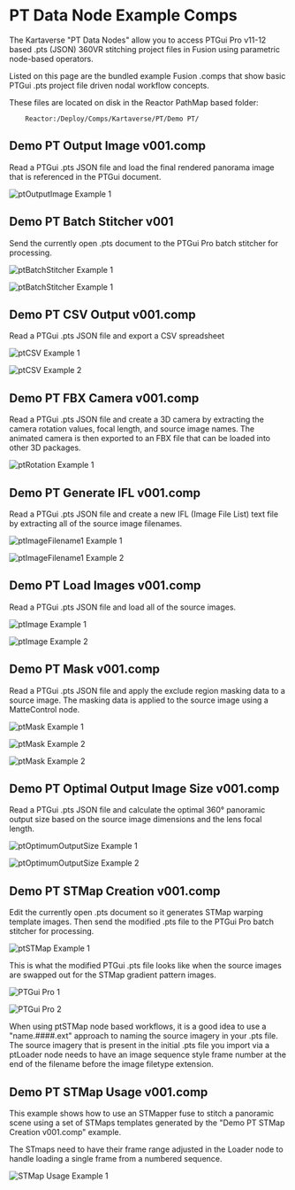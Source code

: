 # PT Data Node Example Comps

The Kartaverse "PT Data Nodes" allow you to access PTGui Pro v11-12 based .pts (JSON) 360VR stitching project files in Fusion using parametric node-based operators.

Listed on this page are the bundled example Fusion .comps that show basic PTGui .pts project file driven nodal workflow concepts.

These files are located on disk in the Reactor PathMap based folder:

        Reactor:/Deploy/Comps/Kartaverse/PT/Demo PT/

## Demo PT Output Image v001.comp

Read a PTGui .pts JSON file and load the final rendered panorama image that is referenced in the PTGui document.

![ptOutputImage Example 1](Images/comp-Demo-PT-Output-Image.png)

## Demo PT Batch Stitcher v001

Send the currently open .pts document to the PTGui Pro batch stitcher for processing.

![ptBatchStitcher Example 1](Images/comp-Demo-PT-Batch-Stitcher-1.png)

![ptBatchStitcher Example 1](Images/comp-Demo-PT-Batch-Stitcher-2.png)

## Demo PT CSV Output v001.comp

Read a PTGui .pts JSON file and export a CSV spreadsheet

![ptCSV Example 1](Images/comp-Demo-PT-CSV-Output-1.png)

![ptCSV Example 2](Images/comp-Demo-PT-CSV-Output-2.png)

## Demo PT FBX Camera v001.comp

Read a PTGui .pts JSON file and create a 3D camera by extracting the camera rotation values, focal length, and source image names. The animated camera is then exported to an FBX file that can be loaded into other 3D packages.

![ptRotation Example 1](Images/comp-Demo-PT-FBX-Camera.png)

## Demo PT Generate IFL v001.comp

Read a PTGui .pts JSON file and create a new IFL (Image File List) text file by extracting all of the source image filenames.

![ptImageFilename1 Example 1](Images/comp-Demo-PT-Generate-IFL-1.png)

![ptImageFilename1 Example 2](Images/comp-Demo-PT-Generate-IFL-2.png)

## Demo PT Load Images v001.comp

Read a PTGui .pts JSON file and load all of the source images.

![ptImage Example 1](Images/comp-Demo-PT-Load-Images-1.png)

![ptImage Example 2](Images/comp-Demo-PT-Load-Images-2.png)

## Demo PT Mask v001.comp

Read a PTGui .pts JSON file and apply the exclude region masking data to a source image. The masking data is applied to the source image using a MatteControl node.

![ptMask Example 1](Images/comp-Demo-PT-Mask-1.png)

![ptMask Example 2](Images/comp-Demo-PT-Mask-2.png)

![ptMask Example 2](Images/comp-Demo-PT-Mask-3.jpg)

## Demo PT Optimal Output Image Size v001.comp

Read a PTGui .pts JSON file and calculate the optimal 360° panoramic output size based on the source image dimensions and the lens focal length.

![ptOptimumOutputSize Example 1](Images/comp-Demo-PT-Optimal-Output-Image-Size-1.png)

![ptOptimumOutputSize Example 2](Images/comp-Demo-PT-Optimal-Output-Image-Size-2.png)

## Demo PT STMap Creation v001.comp

Edit the currently open .pts document so it generates STMap warping template images. Then send the modified .pts file to the PTGui Pro batch stitcher for processing.

![ptSTMap Example 1](Images/comp-Demo-PT-STMap-Creation.png)

This is what the modified PTGui .pts file looks like when the source images are swapped out for the STMap gradient pattern images.

![PTGui Pro 1](Images/comp-Demo-PT-STMap-Creation-PTGui-Pro-1.png)

![PTGui Pro 2](Images/comp-Demo-PT-STMap-Creation-PTGui-Pro-2.png)

When using ptSTMap node based workflows, it is a good idea to use a "name.####.ext" approach to naming the source imagery in your .pts file. The source imagery that is present in the initial .pts file you import via a ptLoader node needs to have an image sequence style frame number at the end of the filename before the image filetype extension.

## Demo PT STMap Usage v001.comp

This example shows how to use an STMapper fuse to stitch a panoramic scene using a set of STMaps templates generated by the "Demo PT STMap Creation v001.comp" example. 

The STmaps need to have their frame range adjusted in the Loader node to handle loading a single frame from a numbered sequence.

![STMap Usage Example 1](Images/comp-Demo-PT-STMap-Usage.png)
